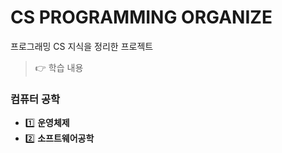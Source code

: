 # CS PROGRAMMING ORGANIZE
 프로그래밍 CS 지식을 정리한 프로젝트
> 👉 학습 내용

### 컴퓨터 공학  


- 1️⃣ **운영체제**   
- 2️⃣ **소프트웨어공학**  
